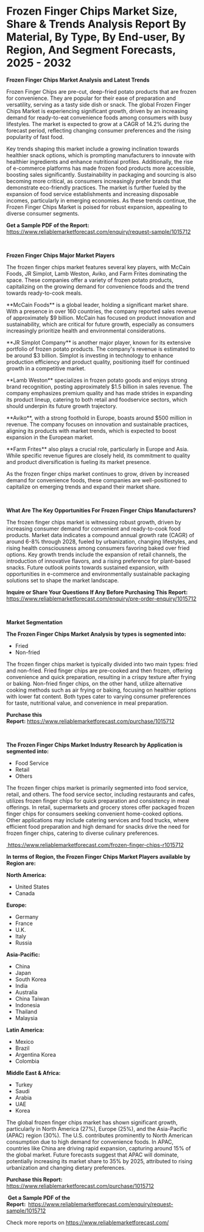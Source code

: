 <p><h1>Frozen Finger Chips Market Size, Share & Trends Analysis Report By Material, By Type, By End-user, By Region, And Segment Forecasts, 2025 - 2032</h1></p><p><strong>Frozen Finger Chips Market Analysis and Latest Trends</strong></p>
<p><p>Frozen Finger Chips are pre-cut, deep-fried potato products that are frozen for convenience. They are popular for their ease of preparation and versatility, serving as a tasty side dish or snack. The global Frozen Finger Chips Market is experiencing significant growth, driven by an increasing demand for ready-to-eat convenience foods among consumers with busy lifestyles. The market is expected to grow at a CAGR of 14.2% during the forecast period, reflecting changing consumer preferences and the rising popularity of fast food.</p><p>Key trends shaping this market include a growing inclination towards healthier snack options, which is prompting manufacturers to innovate with healthier ingredients and enhance nutritional profiles. Additionally, the rise of e-commerce platforms has made frozen food products more accessible, boosting sales significantly. Sustainability in packaging and sourcing is also becoming more critical, as consumers increasingly prefer brands that demonstrate eco-friendly practices. The market is further fueled by the expansion of food service establishments and increasing disposable incomes, particularly in emerging economies. As these trends continue, the Frozen Finger Chips Market is poised for robust expansion, appealing to diverse consumer segments.</p></p>
<p><strong>Get a Sample PDF of the Report:&nbsp;</strong> <a href="https://www.reliablemarketforecast.com/enquiry/request-sample/1015712?utm_campaign=2267&utm_medium=2&utm_source=Github&utm_content=ia&utm_term=15022025&utm_id=frozen-finger-chips">https://www.reliablemarketforecast.com/enquiry/request-sample/1015712</a></p>
<p>&nbsp;</p>
<p><strong>Frozen Finger Chips Major Market Players</strong></p>
<p><p>The frozen finger chips market features several key players, with McCain Foods, JR Simplot, Lamb Weston, Aviko, and Farm Frites dominating the space. These companies offer a variety of frozen potato products, capitalizing on the growing demand for convenience foods and the trend towards ready-to-cook meals.</p><p>**McCain Foods** is a global leader, holding a significant market share. With a presence in over 160 countries, the company reported sales revenue of approximately $9 billion. McCain has focused on product innovation and sustainability, which are critical for future growth, especially as consumers increasingly prioritize health and environmental considerations.</p><p>**JR Simplot Company** is another major player, known for its extensive portfolio of frozen potato products. The company's revenue is estimated to be around $3 billion. Simplot is investing in technology to enhance production efficiency and product quality, positioning itself for continued growth in a competitive market.</p><p>**Lamb Weston** specializes in frozen potato goods and enjoys strong brand recognition, posting approximately $1.5 billion in sales revenue. The company emphasizes premium quality and has made strides in expanding its product lineup, catering to both retail and foodservice sectors, which should underpin its future growth trajectory.</p><p>**Aviko**, with a strong foothold in Europe, boasts around $500 million in revenue. The company focuses on innovation and sustainable practices, aligning its products with market trends, which is expected to boost expansion in the European market.</p><p>**Farm Frites** also plays a crucial role, particularly in Europe and Asia. While specific revenue figures are closely held, its commitment to quality and product diversification is fueling its market presence.</p><p>As the frozen finger chips market continues to grow, driven by increased demand for convenience foods, these companies are well-positioned to capitalize on emerging trends and expand their market share.</p></p>
<p>&nbsp;</p>
<p><strong>What Are The Key Opportunities For Frozen Finger Chips Manufacturers?</strong></p>
<p><p>The frozen finger chips market is witnessing robust growth, driven by increasing consumer demand for convenient and ready-to-cook food products. Market data indicates a compound annual growth rate (CAGR) of around 6-8% through 2028, fueled by urbanization, changing lifestyles, and rising health consciousness among consumers favoring baked over fried options. Key growth trends include the expansion of retail channels, the introduction of innovative flavors, and a rising preference for plant-based snacks. Future outlook points towards sustained expansion, with opportunities in e-commerce and environmentally sustainable packaging solutions set to shape the market landscape.</p></p>
<p><strong>Inquire or Share Your Questions If Any Before Purchasing This Report:</strong> <a href="https://www.reliablemarketforecast.com/enquiry/pre-order-enquiry/1015712?utm_campaign=2267&utm_medium=2&utm_source=Github&utm_content=ia&utm_term=15022025&utm_id=frozen-finger-chips">https://www.reliablemarketforecast.com/enquiry/pre-order-enquiry/1015712</a></p>
<p>&nbsp;</p>
<p><strong>Market Segmentation</strong></p>
<p><strong>The Frozen Finger Chips Market Analysis by types is segmented into:</strong></p>
<p><ul><li>Fried</li><li>Non-fried</li></ul></p>
<p><p>The frozen finger chips market is typically divided into two main types: fried and non-fried. Fried finger chips are pre-cooked and then frozen, offering convenience and quick preparation, resulting in a crispy texture after frying or baking. Non-fried finger chips, on the other hand, utilize alternative cooking methods such as air frying or baking, focusing on healthier options with lower fat content. Both types cater to varying consumer preferences for taste, nutritional value, and convenience in meal preparation.</p></p>
<p><strong>Purchase this Report:&nbsp;</strong><a href="https://www.reliablemarketforecast.com/purchase/1015712?utm_campaign=2267&utm_medium=2&utm_source=Github&utm_content=ia&utm_term=15022025&utm_id=frozen-finger-chips">https://www.reliablemarketforecast.com/purchase/1015712</a></p>
<p>&nbsp;</p>
<p><strong>The Frozen Finger Chips Market Industry Research by Application is segmented into:</strong></p>
<p><ul><li>Food Service</li><li>Retail</li><li>Others</li></ul></p>
<p><p>The frozen finger chips market is primarily segmented into food service, retail, and others. The food service sector, including restaurants and cafes, utilizes frozen finger chips for quick preparation and consistency in meal offerings. In retail, supermarkets and grocery stores offer packaged frozen finger chips for consumers seeking convenient home-cooked options. Other applications may include catering services and food trucks, where efficient food preparation and high demand for snacks drive the need for frozen finger chips, catering to diverse culinary preferences.</p></p>
<p><a href="https://www.reliablemarketforecast.com/frozen-finger-chips-r1015712?utm_campaign=2267&utm_medium=2&utm_source=Github&utm_content=ia&utm_term=15022025&utm_id=frozen-finger-chips">&nbsp;https://www.reliablemarketforecast.com/frozen-finger-chips-r1015712</a></p>
<p><strong>In terms of Region, the Frozen Finger Chips Market Players available by Region are:</strong></p>
<p>
    <p> <strong> North America: </strong>
        <ul>
            <li>United States</li>
            <li>Canada</li>
        </ul>
        </p> 
    <p> <strong> Europe: </strong>
        <ul>
            <li>Germany</li>
            <li>France</li>
            <li>U.K.</li>
            <li>Italy</li>
            <li>Russia</li>
        </ul>
        </p> 
    <p> <strong> Asia-Pacific: </strong>
        <ul>
            <li>China</li>
            <li>Japan</li>
            <li>South Korea</li>
            <li>India</li>
            <li>Australia</li>
            <li>China Taiwan</li>
            <li>Indonesia</li>
            <li>Thailand</li>
            <li>Malaysia</li>
        </ul>
        </p> 
    <p> <strong> Latin America: </strong>
        <ul>
            <li>Mexico</li>
            <li>Brazil</li>
            <li>Argentina Korea</li>
            <li>Colombia</li>
        </ul>
        </p> 
    <p> <strong> Middle East & Africa: </strong>
        <ul>
            <li>Turkey</li>
            <li>Saudi</li>
            <li>Arabia</li>
            <li>UAE</li>
            <li>Korea</li>
        </ul>
    </p>
    </p>
<p><p>The global frozen finger chips market has shown significant growth, particularly in North America (27%), Europe (25%), and the Asia-Pacific (APAC) region (30%). The U.S. contributes prominently to North American consumption due to high demand for convenience foods. In APAC, countries like China are driving rapid expansion, capturing around 15% of the global market. Future forecasts suggest that APAC will dominate, potentially increasing its market share to 35% by 2025, attributed to rising urbanization and changing dietary preferences.</p></p>
<p><strong>Purchase this Report: </strong><a href="https://www.reliablemarketforecast.com/purchase/1015712?utm_campaign=2267&utm_medium=2&utm_source=Github&utm_content=ia&utm_term=15022025&utm_id=frozen-finger-chips">https://www.reliablemarketforecast.com/purchase/1015712</a></p>
<p>&nbsp;<strong>Get a Sample PDF of the Report:&nbsp;&nbsp;</strong><a href="https://www.reliablemarketforecast.com/enquiry/request-sample/1015712?utm_campaign=2267&utm_medium=2&utm_source=Github&utm_content=ia&utm_term=15022025&utm_id=frozen-finger-chips">https://www.reliablemarketforecast.com/enquiry/request-sample/1015712</a></p>
<p><strong></strong></p>
<p>Check more reports on <a href="https://www.reliablemarketforecast.com/?utm_campaign=2267&utm_medium=2&utm_source=Github&utm_content=ia&utm_term=15022025&utm_id=frozen-finger-chips">https://www.reliablemarketforecast.com/</a></p>